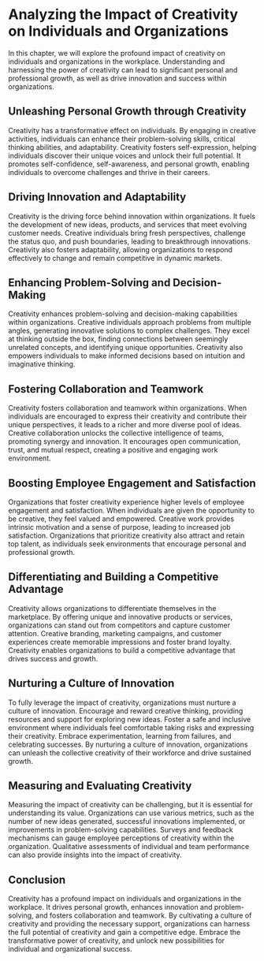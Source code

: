 Analyzing the Impact of Creativity on Individuals and Organizations
==============================================================================

In this chapter, we will explore the profound impact of creativity on individuals and organizations in the workplace. Understanding and harnessing the power of creativity can lead to significant personal and professional growth, as well as drive innovation and success within organizations.

Unleashing Personal Growth through Creativity
---------------------------------------------

Creativity has a transformative effect on individuals. By engaging in creative activities, individuals can enhance their problem-solving skills, critical thinking abilities, and adaptability. Creativity fosters self-expression, helping individuals discover their unique voices and unlock their full potential. It promotes self-confidence, self-awareness, and personal growth, enabling individuals to overcome challenges and thrive in their careers.

Driving Innovation and Adaptability
-----------------------------------

Creativity is the driving force behind innovation within organizations. It fuels the development of new ideas, products, and services that meet evolving customer needs. Creative individuals bring fresh perspectives, challenge the status quo, and push boundaries, leading to breakthrough innovations. Creativity also fosters adaptability, allowing organizations to respond effectively to change and remain competitive in dynamic markets.

Enhancing Problem-Solving and Decision-Making
---------------------------------------------

Creativity enhances problem-solving and decision-making capabilities within organizations. Creative individuals approach problems from multiple angles, generating innovative solutions to complex challenges. They excel at thinking outside the box, finding connections between seemingly unrelated concepts, and identifying unique opportunities. Creativity also empowers individuals to make informed decisions based on intuition and imaginative thinking.

Fostering Collaboration and Teamwork
------------------------------------

Creativity fosters collaboration and teamwork within organizations. When individuals are encouraged to express their creativity and contribute their unique perspectives, it leads to a richer and more diverse pool of ideas. Creative collaboration unlocks the collective intelligence of teams, promoting synergy and innovation. It encourages open communication, trust, and mutual respect, creating a positive and engaging work environment.

Boosting Employee Engagement and Satisfaction
---------------------------------------------

Organizations that foster creativity experience higher levels of employee engagement and satisfaction. When individuals are given the opportunity to be creative, they feel valued and empowered. Creative work provides intrinsic motivation and a sense of purpose, leading to increased job satisfaction. Organizations that prioritize creativity also attract and retain top talent, as individuals seek environments that encourage personal and professional growth.

Differentiating and Building a Competitive Advantage
----------------------------------------------------

Creativity allows organizations to differentiate themselves in the marketplace. By offering unique and innovative products or services, organizations can stand out from competitors and capture customer attention. Creative branding, marketing campaigns, and customer experiences create memorable impressions and foster brand loyalty. Creativity enables organizations to build a competitive advantage that drives success and growth.

Nurturing a Culture of Innovation
---------------------------------

To fully leverage the impact of creativity, organizations must nurture a culture of innovation. Encourage and reward creative thinking, providing resources and support for exploring new ideas. Foster a safe and inclusive environment where individuals feel comfortable taking risks and expressing their creativity. Embrace experimentation, learning from failures, and celebrating successes. By nurturing a culture of innovation, organizations can unleash the collective creativity of their workforce and drive sustained growth.

Measuring and Evaluating Creativity
-----------------------------------

Measuring the impact of creativity can be challenging, but it is essential for understanding its value. Organizations can use various metrics, such as the number of new ideas generated, successful innovations implemented, or improvements in problem-solving capabilities. Surveys and feedback mechanisms can gauge employee perceptions of creativity within the organization. Qualitative assessments of individual and team performance can also provide insights into the impact of creativity.

Conclusion
----------

Creativity has a profound impact on individuals and organizations in the workplace. It drives personal growth, enhances innovation and problem-solving, and fosters collaboration and teamwork. By cultivating a culture of creativity and providing the necessary support, organizations can harness the full potential of creativity and gain a competitive edge. Embrace the transformative power of creativity, and unlock new possibilities for individual and organizational success.
